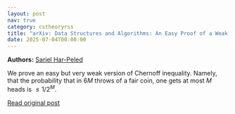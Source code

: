 ```yaml
---
layout: post
nav: true
category: cstheoryrss
title: "arXiv: Data Structures and Algorithms: An Easy Proof of a Weak Version of Chernoff inequality"
date: 2025-07-04T00:00:00
---
```


**Authors:** [Sariel Har-Peled](https://dblp.uni-trier.de/search?q=Sariel+Har-Peled)

We prove an easy but very weak version of Chernoff inequality. Namely, that
the probability that in $6M$ throws of a fair coin, one gets at most $M$ heads
is $\leq 1/2^M$.

[Read original post](http://arxiv.org/abs/2507.02759v1)
